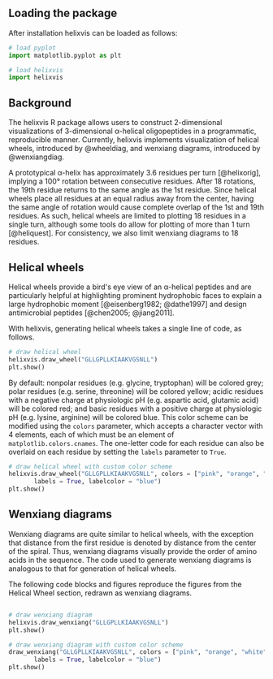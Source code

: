 ## Loading the package

After installation helixvis can be loaded as follows:

```python
# load pyplot
import matplotlib.pyplot as plt

# load helixvis
import helixvis
```

## Background

The helixvis R package allows users to construct 2-dimensional visualizations of 3-dimensional &alpha;-helical oligopeptides in a programmatic, reproducible manner.
Currently, helixvis implements visualization of helical wheels, introduced by @wheeldiag, and wenxiang diagrams, introduced by @wenxiangdiag.

A prototypical &alpha;-helix has approximately 3.6 residues per turn [@helixorig], implying a 100&deg; rotation between consecutive residues.
After 18 rotations, the 19th residue returns to the same angle as the 1st residue.
Since helical wheels place all residues at an equal radius away from the center, having the same angle of rotation would cause complete overlap of the 1st and 19th residues.
As such, helical wheels are limited to plotting 18 residues in a single turn, although some tools do allow for plotting of more than 1 turn [@heliquest].
For consistency, we also limit wenxiang diagrams to 18 residues.

## Helical wheels

Helical wheels provide a bird's eye view of an &alpha;-helical peptides and are particularly helpful at highlighting prominent hydrophobic faces to explain a large hydrophobic moment [@eisenberg1982; @dathe1997] and design antimicrobial peptides [@chen2005; @jiang2011].

With helixvis, generating helical wheels takes a single line of code, as follows.

```python
# draw helical wheel
helixvis.draw_wheel("GLLGPLLKIAAKVGSNLL")
plt.show()
```

By default: nonpolar residues (e.g. glycine, tryptophan) will be colored grey; polar residues (e.g. serine, threonine) will be colored yellow; acidic residues with a negative charge at physiologic pH (e.g. aspartic acid, glutamic acid) will be colored red; and basic residues with a positive charge at physiologic pH (e.g. lysine, arginine) will be colored blue.
This color scheme can be modified using the `colors` parameter, which accepts a character vector with 4 elements, each of which must be an element of `matplotlib.colors.cnames`.
The one-letter code for each residue can also be overlaid on each residue by setting the `labels` parameter to `True`.

```python
# draw helical wheel with custom color scheme
helixvis.draw_wheel("GLLGPLLKIAAKVGSNLL", colors = ["pink", "orange", "white", "black"],
       labels = True, labelcolor = "blue")
plt.show()
```

## Wenxiang diagrams

Wenxiang diagrams are quite similar to helical wheels, with the exception that distance from the first residue is denoted by distance from the center of the spiral.
Thus, wenxiang diagrams visually provide the order of amino acids in the sequence.
The code used to generate wenxiang diagrams is analogous to that for generation of helical wheels.

The following code blocks and figures reproduce the figures from the Helical Wheel section, redrawn as wenxiang diagrams.

```python

# draw wenxiang diagram
helixvis.draw_wenxiang("GLLGPLLKIAAKVGSNLL")
plt.show()

# draw wenxiang diagram with custom color scheme
draw_wenxiang("GLLGPLLKIAAKVGSNLL", colors = ["pink", "orange", "white", "black"],
       labels = True, labelcolor = "blue")
plt.show()
```
